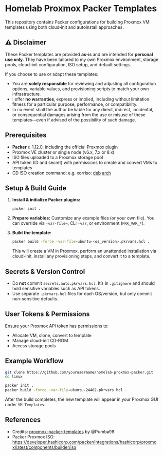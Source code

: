 # Homelab Proxmox Packer Templates

This repository contains Packer configurations for building Proxmox VM templates using both cloud‑init and autoinstall approaches.

## ⚠️ Disclaimer

These Packer templates are provided **as-is** and are intended for **personal use only**. They have been tailored to my own Proxmox environment, storage pools, cloud-init configuration, ISO setup, and default settings.

If you choose to use or adapt these templates:

- You are **solely responsible** for reviewing and adjusting all configuration options, variable values, and provisioning scripts to match your own infrastructure.
- I offer **no warranties**, express or implied, including without limitation fitness for a particular purpose, performance, or compatibility.
- In no event shall the author be liable for any direct, indirect, incidental, or consequential damages arising from the use or misuse of these templates—even if advised of the possibility of such damage.

## Prerequisites

- **Packer** ≥ 1.12.0, including the official Proxmox plugin
- Proxmox VE cluster or single node (v6.x, 7.x or 8.x)
- ISO files uploaded to a Proxmox storage pool
- API token (ID and secret) with permissions to create and convert VMs to templates
- CD ISO creation command: e.g. xorriso: [deb](https://packages.debian.org/de/sid/otherosfs/xorriso) [arch](https://man.archlinux.org/man/xorriso.1.en)

## Setup & Build Guide

1. **Install & initialize Packer plugins:**

   ```bash
   packer init .
   ```

2. **Prepare variables:**
   Customize any example files (or your own file). 
   You can override via `-var-file=`, CLI `-var`, or environment (`PKR_VAR_*`).

3. **Build the template:**

   ```bash
   packer build -force -var-file=ubuntu-<os_version>.pkrvars.hcl .
   ```

   This will create a VM in Proxmox, perform an unattended installation via cloud-init, install any provisioning steps, and convert it to a template.

## Secrets & Version Control

- Do **not** commit `secrets.auto.pkrvars.hcl`. It’s in `.gitignore` and should hold sensitive variables such as API tokens.
- Use separate `.pkrvars.hcl` files for each OS/version, but only commit non-sensitive defaults.

## User Tokens & Permissions

Ensure your Proxmox API token has permissions to:

- Allocate VM, clone, convert to template
- Manage cloud-init CD-ROM
- Access storage pools

## Example Workflow

```bash
git clone https://github.com/yourusername/homelab-proxmox-packer.git
cd linux

packer init .
packer build -force -var-file=ubuntu-24402.pkrvars.hcl .
```

After the build completes, the new template will appear in your Proxmox GUI under `VM Templates`.

## References

- Credits: [proxmox-packer-templates](https://github.com/Pumba98/proxmox-packer-templates/tree/master) by @Pumba98
- Packer Proxmox ISO: https://developer.hashicorp.com/packer/integrations/hashicorp/proxmox/latest/components/builder/iso

